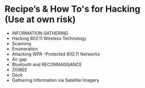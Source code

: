 # Recipe’s & How To's for Hacking (Use at own risk)

- INFORMATION GATHERING
-  Hacking 802.11 Wireless Technology
-  Scanning
-  Enumeration
-  Attacking WPA -Protected  802.11 Networks 
-  Air gap
-  Bluetooth and RECONNAISSANCE
-  ZIGBEE
-  Deck
-  Gathering Information via Satellite Imagery
